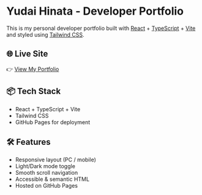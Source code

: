 # Yudai Hinata - Developer Portfolio

This is my personal developer portfolio built with [React](https://react.dev/) + [TypeScript](https://www.typescriptlang.org/) + [Vite](https://vitejs.dev/) and styled using [Tailwind CSS](https://tailwindcss.com/).

## 🌐 Live Site

👉 [View My Portfolio](https://udai-h.github.io/my-portfolio/)

## 📦 Tech Stack

- React + TypeScript + Vite
- Tailwind CSS
- GitHub Pages for deployment

## 🛠️ Features

- Responsive layout (PC / mobile)
- Light/Dark mode toggle
- Smooth scroll navigation
- Accessible & semantic HTML
- Hosted on GitHub Pages
